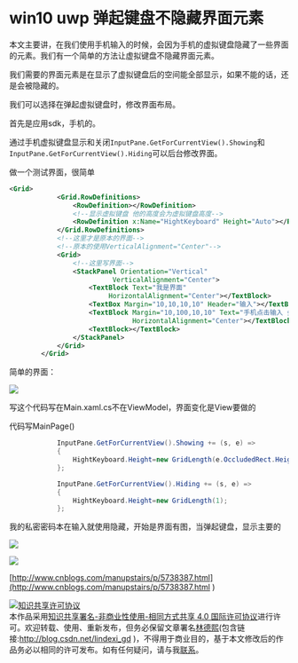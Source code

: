 
# win10 uwp 弹起键盘不隐藏界面元素

本文主要讲，在我们使用手机输入的时候，会因为手机的虚拟键盘隐藏了一些界面的元素。我们有一个简单的方法让虚拟键盘不隐藏界面元素。

<!--more-->



<div id="toc"></div>

我们需要的界面元素是在显示了虚拟键盘后的空间能全部显示，如果不能的话，还是会被隐藏的。

我们可以选择在弹起虚拟键盘时，修改界面布局。

首先是应用sdk，手机的。

通过手机虚拟键盘显示和关闭`InputPane.GetForCurrentView().Showing`和`InputPane.GetForCurrentView().Hiding`可以后台修改界面。

做一个测试界面，很简单

```xml
<Grid>
            <Grid.RowDefinitions>
                <RowDefinition></RowDefinition>
                <!--显示虚拟键盘 他的高度会为虚拟键盘高度-->
                <RowDefinition x:Name="HightKeyboard" Height="Auto"></RowDefinition>
            </Grid.RowDefinitions>
            <!--这里才是原本的界面-->
            <!--原本的使用VerticalAlignment="Center"-->
            <Grid>
                <!--这里写界面-->
                <StackPanel Orientation="Vertical"
                          VerticalAlignment="Center">
                    <TextBlock Text="我是界面"
                         HorizontalAlignment="Center"></TextBlock>
                    <TextBox Margin="10,10,10,10" Header="输入"></TextBox>
                    <TextBlock Margin="10,100,10,10" Text="手机点击输入 会隐藏我"
                               HorizontalAlignment="Center"></TextBlock>
                    <TextBlock></TextBlock>
                </StackPanel>
            </Grid>
        </Grid>
```

简单的界面：

![](http://7xqpl8.com1.z0.glb.clouddn.com/ae470125-e6d5-452b-8b4a-0c54bf2e5d3220161130214749.jpg)

写这个代码写在Main.xaml.cs不在ViewModel，界面变化是View要做的

代码写MainPage()

```csharp
            InputPane.GetForCurrentView().Showing += (s, e) =>
            {
                HightKeyboard.Height=new GridLength(e.OccludedRect.Height);
            };

            InputPane.GetForCurrentView().Hiding += (s, e) =>
            {
                HightKeyboard.Height=new GridLength(1);
            };
```

我的私密密码本在输入就使用隐藏，开始是界面有图，当弹起键盘，显示主要的

![](http://7xqpl8.com1.z0.glb.clouddn.com/0a7537fb-9ef0-49f8-b934-6cb779e8754bwp_ss_20161204_00012016124201938.jpg)

![](http://7xqpl8.com1.z0.glb.clouddn.com/0a7537fb-9ef0-49f8-b934-6cb779e8754bwp_ss_20161204_00022016124202039.jpg)

[http://www.cnblogs.com/manupstairs/p/5738387.html](http://www.cnblogs.com/manupstairs/p/5738387.html )





<a rel="license" href="http://creativecommons.org/licenses/by-nc-sa/4.0/"><img alt="知识共享许可协议" style="border-width:0" src="https://licensebuttons.net/l/by-nc-sa/4.0/88x31.png" /></a><br />本作品采用<a rel="license" href="http://creativecommons.org/licenses/by-nc-sa/4.0/">知识共享署名-非商业性使用-相同方式共享 4.0 国际许可协议</a>进行许可。欢迎转载、使用、重新发布，但务必保留文章署名[林德熙](http://blog.csdn.net/lindexi_gd)(包含链接:http://blog.csdn.net/lindexi_gd )，不得用于商业目的，基于本文修改后的作品务必以相同的许可发布。如有任何疑问，请与我[联系](mailto:lindexi_gd@163.com)。